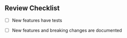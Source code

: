 
## Review Checklist

- [ ] New features have tests
- [ ] New features and breaking changes are documented


